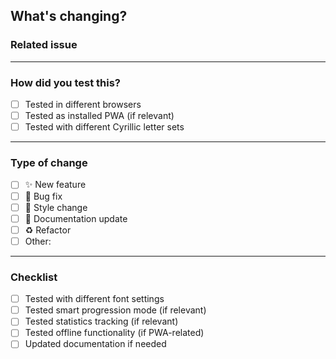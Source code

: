 <!--
  Thank you for helping improve знайка! 🎉

  Don't worry if you're unsure about anything — all contributions are appreciated!
  And we're happy to help! Feel free to submit your PR and ask for feedback.
-->

## What's changing?

<!-- Briefly describe what you're adding or fixing -->

### Related issue

<!-- Link any related issues like #123 -->

---

### How did you test this?

<!-- Tell us how you made sure your changes work -->

- [ ] Tested in different browsers
- [ ] Tested as installed PWA (if relevant)
- [ ] Tested with different Cyrillic letter sets

---

### Type of change

<!-- Mark with an `x` like this: [x] -->

- [ ] ✨ New feature
- [ ] 🐛 Bug fix
- [ ] 💄 Style change
- [ ] 📝 Documentation update
- [ ] ♻️ Refactor
- [ ] Other: 

---

### Checklist

- [ ] Tested with different font settings
- [ ] Tested smart progression mode (if relevant)
- [ ] Tested statistics tracking (if relevant)
- [ ] Tested offline functionality (if PWA-related)
- [ ] Updated documentation if needed
